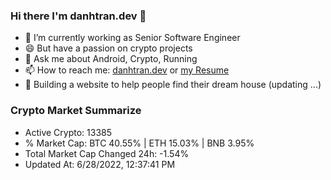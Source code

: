 ### Hi there I'm danhtran.dev 👋

- 🔭 I’m currently working as Senior Software Engineer
- 😄 But have a passion on crypto projects
- 💬 Ask me about Android, Crypto, Running 
- 📫 How to reach me: <a href="https://danhtran.dev" target="_blank">danhtran.dev</a> or <a href="Developer-Resume.pdf" target="_blank">my Resume</a>
- 🌱 Building a website to help people find their dream house (updating ...)

### Crypto Market Summarize
- Active Crypto: 13385
- % Market Cap: BTC 40.55% | ETH 15.03% | BNB 3.95%
- Total Market Cap Changed 24h: -1.54%
- Updated At: 6/28/2022, 12:37:41 PM
